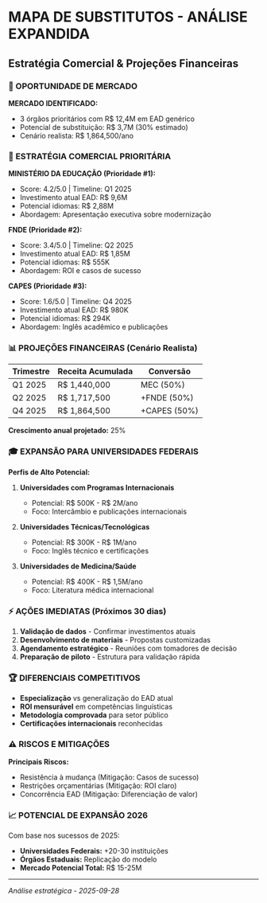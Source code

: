 
# MAPA DE SUBSTITUTOS - ANÁLISE EXPANDIDA
## Estratégia Comercial & Projeções Financeiras

### 🎯 OPORTUNIDADE DE MERCADO

**MERCADO IDENTIFICADO:**
- 3 órgãos prioritários com R$ 12,4M em EAD genérico
- Potencial de substituição: R$ 3,7M (30% estimado)
- Cenário realista: R$ 1,864,500/ano

### 💼 ESTRATÉGIA COMERCIAL PRIORITÁRIA

**MINISTÉRIO DA EDUCAÇÃO (Prioridade #1):**
- Score: 4.2/5.0 | Timeline: Q1 2025
- Investimento atual EAD: R$ 9,6M
- Potencial idiomas: R$ 2,88M
- Abordagem: Apresentação executiva sobre modernização

**FNDE (Prioridade #2):**
- Score: 3.4/5.0 | Timeline: Q2 2025
- Investimento atual EAD: R$ 1,85M
- Potencial idiomas: R$ 555K
- Abordagem: ROI e casos de sucesso

**CAPES (Prioridade #3):**
- Score: 1.6/5.0 | Timeline: Q4 2025
- Investimento atual EAD: R$ 980K
- Potencial idiomas: R$ 294K
- Abordagem: Inglês acadêmico e publicações

### 📊 PROJEÇÕES FINANCEIRAS (Cenário Realista)

| Trimestre | Receita Acumulada | Conversão |
|-----------|-------------------|-----------|
| Q1 2025   | R$ 1,440,000 | MEC (50%) |
| Q2 2025   | R$ 1,717,500 | +FNDE (50%) |
| Q4 2025   | R$ 1,864,500 | +CAPES (50%) |

**Crescimento anual projetado:** 25%

### 🎓 EXPANSÃO PARA UNIVERSIDADES FEDERAIS

**Perfis de Alto Potencial:**
1. **Universidades com Programas Internacionais**
   - Potencial: R$ 500K - R$ 2M/ano
   - Foco: Intercâmbio e publicações internacionais

2. **Universidades Técnicas/Tecnológicas**
   - Potencial: R$ 300K - R$ 1M/ano
   - Foco: Inglês técnico e certificações

3. **Universidades de Medicina/Saúde**
   - Potencial: R$ 400K - R$ 1,5M/ano
   - Foco: Literatura médica internacional

### ⚡ AÇÕES IMEDIATAS (Próximos 30 dias)

1. **Validação de dados** - Confirmar investimentos atuais
2. **Desenvolvimento de materiais** - Propostas customizadas
3. **Agendamento estratégico** - Reuniões com tomadores de decisão
4. **Preparação de piloto** - Estrutura para validação rápida

### 🏆 DIFERENCIAIS COMPETITIVOS

- **Especialização** vs generalização do EAD atual
- **ROI mensurável** em competências linguísticas
- **Metodologia comprovada** para setor público
- **Certificações internacionais** reconhecidas

### ⚠️ RISCOS E MITIGAÇÕES

**Principais Riscos:**
- Resistência à mudança (Mitigação: Casos de sucesso)
- Restrições orçamentárias (Mitigação: ROI claro)
- Concorrência EAD (Mitigação: Diferenciação de valor)

### 📈 POTENCIAL DE EXPANSÃO 2026

Com base nos sucessos de 2025:
- **Universidades Federais:** +20-30 instituições
- **Órgãos Estaduais:** Replicação do modelo
- **Mercado Potencial Total:** R$ 15-25M

---
*Análise estratégica - 2025-09-28*

